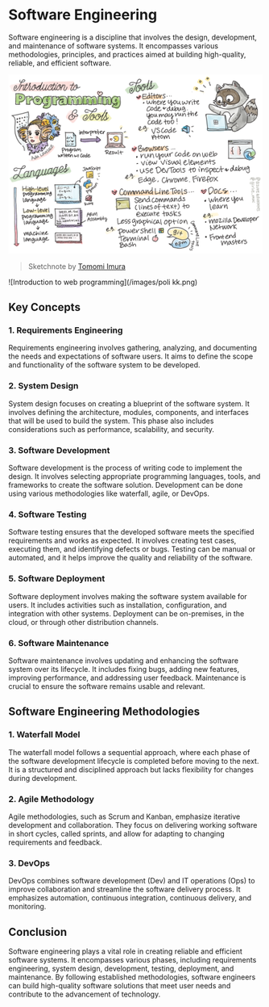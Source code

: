 # Software Engineering

Software engineering is a discipline that involves the design, development, and maintenance of software systems. It encompasses various methodologies, principles, and practices aimed at building high-quality, reliable, and efficient software.

![Introduction to web programming](/images/webdev-programming.png)
> Sketchnote by [Tomomi Imura](https://twitter.com/girlie_mac)

![Introduction to web programming](/images/poli kk.png)

## Key Concepts

### 1. Requirements Engineering
Requirements engineering involves gathering, analyzing, and documenting the needs and expectations of software users. It aims to define the scope and functionality of the software system to be developed.

### 2. System Design
System design focuses on creating a blueprint of the software system. It involves defining the architecture, modules, components, and interfaces that will be used to build the system. This phase also includes considerations such as performance, scalability, and security.

### 3. Software Development
Software development is the process of writing code to implement the design. It involves selecting appropriate programming languages, tools, and frameworks to create the software solution. Development can be done using various methodologies like waterfall, agile, or DevOps.

### 4. Software Testing
Software testing ensures that the developed software meets the specified requirements and works as expected. It involves creating test cases, executing them, and identifying defects or bugs. Testing can be manual or automated, and it helps improve the quality and reliability of the software.

### 5. Software Deployment
Software deployment involves making the software system available for users. It includes activities such as installation, configuration, and integration with other systems. Deployment can be on-premises, in the cloud, or through other distribution channels.

### 6. Software Maintenance
Software maintenance involves updating and enhancing the software system over its lifecycle. It includes fixing bugs, adding new features, improving performance, and addressing user feedback. Maintenance is crucial to ensure the software remains usable and relevant.

## Software Engineering Methodologies

### 1. Waterfall Model
The waterfall model follows a sequential approach, where each phase of the software development lifecycle is completed before moving to the next. It is a structured and disciplined approach but lacks flexibility for changes during development.

### 2. Agile Methodology
Agile methodologies, such as Scrum and Kanban, emphasize iterative development and collaboration. They focus on delivering working software in short cycles, called sprints, and allow for adapting to changing requirements and feedback.

### 3. DevOps
DevOps combines software development (Dev) and IT operations (Ops) to improve collaboration and streamline the software delivery process. It emphasizes automation, continuous integration, continuous delivery, and monitoring.

## Conclusion

Software engineering plays a vital role in creating reliable and efficient software systems. It encompasses various phases, including requirements engineering, system design, development, testing, deployment, and maintenance. By following established methodologies, software engineers can build high-quality software solutions that meet user needs and contribute to the advancement of technology.
